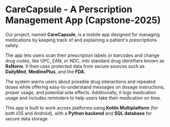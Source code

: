 # CareCapsule - A Perscription Management App (Capstone-2025)
Our project, named **CareCapsule**, is a mobile app designed for managing medications by keeping track of and explaining a patient's prescriptions safely.  

The app lets users scan their prescription labels or barcodes and change drug codes, like UPC, EAN, or NDC, into standard drug identifiers known as **RxNorm**. It then uses protected data from secure sources such as **DailyMed**, **MedlinePlus**, and the **FDA**.  

The system warns users about possible drug interactions and repeated doses while offering easy-to-understand messages on dosage instructions, proper usage, and potential side effects. Additionally, it logs medication usage and includes reminders to help users take their medication on time.  

This app is built to work across platforms using **Kotlin Multiplatform** (for both iOS and Android), with a **Python backend** and **SQL database** for secure data storage.
